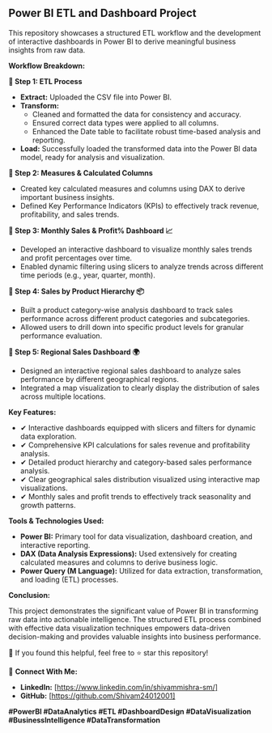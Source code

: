 ## Power BI ETL and Dashboard Project

This repository showcases a structured ETL workflow and the development of interactive dashboards in Power BI to derive meaningful business insights from raw data.

**Workflow Breakdown:**

**🔹 Step 1: ETL Process**

* **Extract:** Uploaded the CSV file into Power BI.
* **Transform:**
    * Cleaned and formatted the data for consistency and accuracy.
    * Ensured correct data types were applied to all columns.
    * Enhanced the Date table to facilitate robust time-based analysis and reporting.
* **Load:** Successfully loaded the transformed data into the Power BI data model, ready for analysis and visualization.

**🔹 Step 2: Measures & Calculated Columns**

* Created key calculated measures and columns using DAX to derive important business insights.
* Defined Key Performance Indicators (KPIs) to effectively track revenue, profitability, and sales trends.

**🔹 Step 3: Monthly Sales & Profit% Dashboard 📈**

* Developed an interactive dashboard to visualize monthly sales trends and profit percentages over time.
* Enabled dynamic filtering using slicers to analyze trends across different time periods (e.g., year, quarter, month).

**🔹 Step 4: Sales by Product Hierarchy 📦**

* Built a product category-wise analysis dashboard to track sales performance across different product categories and subcategories.
* Allowed users to drill down into specific product levels for granular performance evaluation.

**🔹 Step 5: Regional Sales Dashboard 🌍**

* Designed an interactive regional sales dashboard to analyze sales performance by different geographical regions.
* Integrated a map visualization to clearly display the distribution of sales across multiple locations.

**Key Features:**

* ✔ Interactive dashboards equipped with slicers and filters for dynamic data exploration.
* ✔ Comprehensive KPI calculations for sales revenue and profitability analysis.
* ✔ Detailed product hierarchy and category-based sales performance analysis.
* ✔ Clear geographical sales distribution visualized using interactive map visualizations.
* ✔ Monthly sales and profit trends to effectively track seasonality and growth patterns.

**Tools & Technologies Used:**

* **Power BI:** Primary tool for data visualization, dashboard creation, and interactive reporting.
* **DAX (Data Analysis Expressions):** Used extensively for creating calculated measures and columns to derive business logic.
* **Power Query (M Language):** Utilized for data extraction, transformation, and loading (ETL) processes.

**Conclusion:**

This project demonstrates the significant value of Power BI in transforming raw data into actionable intelligence. The structured ETL process combined with effective data visualization techniques empowers data-driven decision-making and provides valuable insights into business performance.

📌 If you found this helpful, feel free to ⭐ star this repository!

🔗 **Connect With Me:**

* **LinkedIn:** [https://www.linkedin.com/in/shivammishra-sm/]
* **GitHub:** [https://github.com/Shivam24012001]

**#PowerBI #DataAnalytics #ETL #DashboardDesign #DataVisualization #BusinessIntelligence #DataTransformation**
